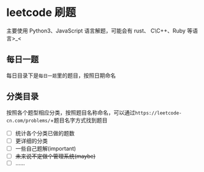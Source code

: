 # leetcode 刷题

主要使用 Python3、JavaScript 语言解题，可能会有 rust、 C\C++、Ruby 等语言>\_<

## 每日一题

每日目录下是`每日一题`里的题目，按照日期命名

## 分类目录

按照各个题型相应分类，按照题目名称命名，可以通过`https://leetcode-cn.com/problems/`+题目名字方式找到题目

- [ ] 统计各个分类已做的题数
- [ ] 更详细的分类
- [ ] 一些自己题解(important)
- [ ] ~~未来说不定做个管理系统(maybe)~~
- [ ] ......
